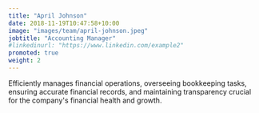 ```yaml
---
title: "April Johnson"
date: 2018-11-19T10:47:58+10:00
image: "images/team/april-johnson.jpeg"
jobtitle: "Accounting Manager"
#linkedinurl: "https://www.linkedin.com/example2"
promoted: true
weight: 2
---
```


Efficiently manages financial operations, overseeing bookkeeping tasks, ensuring accurate financial records, and maintaining transparency crucial for the company's financial health and growth.